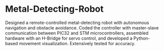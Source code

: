 # Metal-Detecting-Robot
Designed a remote-controlled metal-detecting robot with autonomous navigation and obstacle avoidance. Coded the controller with master-slave communication between PIC32 and STM microcontrollers, assembled hardware with an H-Bridge for servo control, and developed a Python-based movement visualization. Extensively tested for accuracy.
